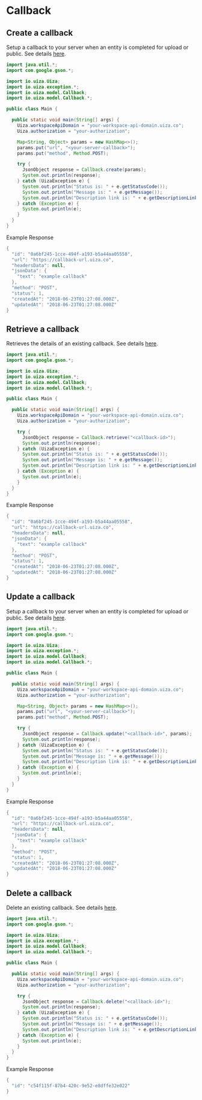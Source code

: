 # Callback

## Create a callback

Setup a callback to your server when an entity is completed for upload or public.
See details [here](https://docs.uiza.io/#create-a-callback).

```java
import java.util.*;
import com.google.gson.*;

import io.uiza.Uiza;
import io.uiza.exception.*;
import io.uiza.model.Callback;
import io.uiza.model.Callback.*;

public class Main {

  public static void main(String[] args) {
    Uiza.workspaceApiDomain = "your-workspace-api-domain.uiza.co";
    Uiza.authorization = "your-authorization";

    Map<String, Object> params = new HashMap<>();
    params.put("url", "<your-server-callback>");
    params.put("method", Method.POST);

    try {
      JsonObject response = Callback.create(params);
      System.out.println(response);
    } catch (UizaException e) {
      System.out.println("Status is: " + e.getStatusCode());
      System.out.println("Message is: " + e.getMessage());
      System.out.println("Description link is: " + e.getDescriptionLink());
    } catch (Exception e) {
      System.out.println(e);
    }
  }
}
```

Example Response

```java
{
  "id": "0a6bf245-1cce-494f-a193-b5a44aa05558",
  "url": "https://callback-url.uiza.co",
  "headersData": null,
  "jsonData": {
    "text": "example callback"
  },
  "method": "POST",
  "status": 1,
  "createdAt": "2018-06-23T01:27:08.000Z",
  "updatedAt": "2018-06-23T01:27:08.000Z"
}
```

## Retrieve a callback

Retrieves the details of an existing callback.
See details [here](https://docs.uiza.io/#retrieve-a-callback).

```java
import java.util.*;
import com.google.gson.*;

import io.uiza.Uiza;
import io.uiza.exception.*;
import io.uiza.model.Callback;
import io.uiza.model.Callback.*;

public class Main {

  public static void main(String[] args) {
    Uiza.workspaceApiDomain = "your-workspace-api-domain.uiza.co";
    Uiza.authorization = "your-authorization";

    try {
      JsonObject response = Callback.retrieve("<callback-id>");
      System.out.println(response);
    } catch (UizaException e) {
      System.out.println("Status is: " + e.getStatusCode());
      System.out.println("Message is: " + e.getMessage());
      System.out.println("Description link is: " + e.getDescriptionLink());
    } catch (Exception e) {
      System.out.println(e);
    }
  }
}
```

Example Response

```java
{
  "id": "0a6bf245-1cce-494f-a193-b5a44aa05558",
  "url": "https://callback-url.uiza.co",
  "headersData": null,
  "jsonData": {
    "text": "example callback"
  },
  "method": "POST",
  "status": 1,
  "createdAt": "2018-06-23T01:27:08.000Z",
  "updatedAt": "2018-06-23T01:27:08.000Z"
}
```

## Update a callback

Setup a callback to your server when an entity is completed for upload or public.
See details [here](https://docs.uiza.io/#update-a-callback).

```java
import java.util.*;
import com.google.gson.*;

import io.uiza.Uiza;
import io.uiza.exception.*;
import io.uiza.model.Callback;
import io.uiza.model.Callback.*;

public class Main {

  public static void main(String[] args) {
    Uiza.workspaceApiDomain = "your-workspace-api-domain.uiza.co";
    Uiza.authorization = "your-authorization";

    Map<String, Object> params = new HashMap<>();
    params.put("url", "<your-server-callback>");
    params.put("method", Method.POST);

    try {
      JsonObject response = Callback.update("<callback-id>", params);
      System.out.println(response);
    } catch (UizaException e) {
      System.out.println("Status is: " + e.getStatusCode());
      System.out.println("Message is: " + e.getMessage());
      System.out.println("Description link is: " + e.getDescriptionLink());
    } catch (Exception e) {
      System.out.println(e);
    }
  }
}
```

Example Response

```java
{
  "id": "0a6bf245-1cce-494f-a193-b5a44aa05558",
  "url": "https://callback-url.uiza.co",
  "headersData": null,
  "jsonData": {
    "text": "example callback"
  },
  "method": "POST",
  "status": 1,
  "createdAt": "2018-06-23T01:27:08.000Z",
  "updatedAt": "2018-06-23T01:27:08.000Z"
}
```

## Delete a callback

Delete an existing callback.
See details [here](https://docs.uiza.io/#delete-a-callback).

```java
import java.util.*;
import com.google.gson.*;

import io.uiza.Uiza;
import io.uiza.exception.*;
import io.uiza.model.Callback;
import io.uiza.model.Callback.*;

public class Main {

  public static void main(String[] args) {
    Uiza.workspaceApiDomain = "your-workspace-api-domain.uiza.co";
    Uiza.authorization = "your-authorization";

    try {
      JsonObject response = Callback.delete("<callback-id>");
      System.out.println(response);
    } catch (UizaException e) {
      System.out.println("Status is: " + e.getStatusCode());
      System.out.println("Message is: " + e.getMessage());
      System.out.println("Description link is: " + e.getDescriptionLink());
    } catch (Exception e) {
      System.out.println(e);
    }
  }
}
```

Example Response

```java
{
  "id": "c54f115f-87b4-420c-9e52-e8dffe32e022"
}
```
